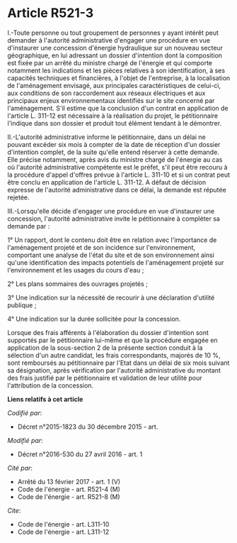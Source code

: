 # Article R521-3

I.-Toute personne ou tout groupement de personnes y ayant intérêt peut demander à l'autorité administrative d'engager une
procédure en vue d'instaurer une concession d'énergie hydraulique sur un nouveau secteur géographique, en lui adressant un
dossier d'intention dont la composition est fixée par un arrêté du ministre chargé de l'énergie et qui comporte notamment les
indications et les pièces relatives à son identification, à ses capacités techniques et financières, à l'objet de
l'entreprise, à la localisation de l'aménagement envisagé, aux principales caractéristiques de celui-ci, aux conditions de
son raccordement aux réseaux électriques et aux principaux enjeux environnementaux identifiés sur le site concerné par
l'aménagement. S'il estime que la conclusion d'un contrat en application de l'article L. 311-12 est nécessaire à la
réalisation du projet, le pétitionnaire l'indique dans son dossier et produit tout élément tendant à le démontrer. 

II.-L'autorité administrative informe le pétitionnaire, dans un délai ne pouvant excéder six mois à compter de la date de
réception d'un dossier d'intention complet, de la suite qu'elle entend réserver à cette demande. Elle précise notamment,
après avis du ministre chargé de l'énergie au cas où l'autorité administrative compétente est le préfet, s'il peut être
recouru à la procédure d'appel d'offres prévue à l'article L. 311-10 et si un contrat peut être conclu en application de
l'article L. 311-12. A défaut de décision expresse de l'autorité administrative dans ce délai, la demande est réputée
rejetée. 

III.-Lorsqu'elle décide d'engager une procédure en vue d'instaurer une concession, l'autorité administrative invite le
pétitionnaire à compléter sa demande par : 

1° Un rapport, dont le contenu doit être en relation avec l'importance de l'aménagement projeté et de son incidence sur
l'environnement, comportant une analyse de l'état du site et de son environnement ainsi qu'une identification des impacts
potentiels de l'aménagement projeté sur l'environnement et les usages du cours d'eau ; 

2° Les plans sommaires des ouvrages projetés ; 

3° Une indication sur la nécessité de recourir à une déclaration d'utilité publique ; 

4° Une indication sur la durée sollicitée pour la concession. 

Lorsque des frais afférents à l'élaboration du dossier d'intention sont supportés par le pétitionnaire lui-même et que la
procédure engagée en application de la sous-section 2 de la présente section conduit à la sélection d'un autre candidat, les
frais correspondants, majorés de 10 %, sont remboursés au pétitionnaire par l'Etat dans un délai de six mois suivant sa
désignation, après vérification par l'autorité administrative du montant des frais justifié par le pétitionnaire et
validation de leur utilité pour l'attribution de la concession.

**Liens relatifs à cet article**

_Codifié par_:

  - Décret n°2015-1823 du 30 décembre 2015 - art.

_Modifié par_:

  - Décret n°2016-530 du 27 avril 2016 - art. 1

_Cité par_:

  - Arrêté du 13 février 2017 - art. 1 (V)
  - Code de l'énergie - art. R521-4 (M)
  - Code de l'énergie - art. R521-8 (M)

_Cite_:

  - Code de l'énergie - art. L311-10
  - Code de l'énergie - art. L311-12
